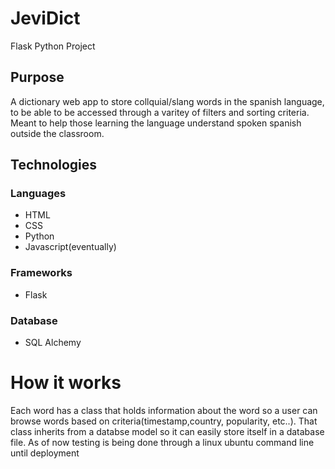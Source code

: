 # JeviDict
Flask Python Project

## Purpose
A dictionary web app to store collquial/slang words in the spanish language, to be able to be accessed through a varitey of filters
and sorting criteria. Meant to help those learning the language understand spoken spanish outside the classroom.

## Technologies

### Languages
* HTML
* CSS
* Python
* Javascript(eventually)

### Frameworks
* Flask

### Database
* SQL Alchemy

# How it works
Each word has a class that holds information about the word so a user can browse words based on criteria(timestamp,country, popularity,
etc..). That class inherits from a databse model so it can easily store itself in a database file. As of now testing is being done
through a linux ubuntu command line until deployment
